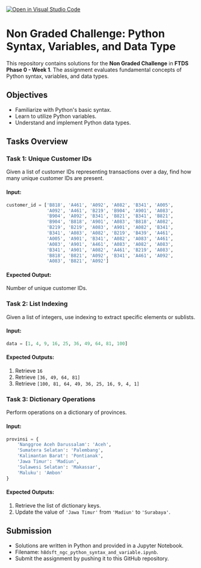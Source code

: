 [![Open in Visual Studio Code](https://classroom.github.com/assets/open-in-vscode-2e0aaae1b6195c2367325f4f02e2d04e9abb55f0b24a779b69b11b9e10269abc.svg)](https://classroom.github.com/online_ide?assignment_repo_id=16825187&assignment_repo_type=AssignmentRepo)

# Non Graded Challenge: Python Syntax, Variables, and Data Type

This repository contains solutions for the **Non Graded Challenge** in **FTDS Phase 0 - Week 1**. The assignment evaluates fundamental concepts of Python syntax, variables, and data types.

## Objectives

- Familiarize with Python's basic syntax.
- Learn to utilize Python variables.
- Understand and implement Python data types.

## Tasks Overview

### Task 1: Unique Customer IDs

Given a list of customer IDs representing transactions over a day, find how many unique customer IDs are present.

#### Input:
```python
customer_id = ['B818', 'A461', 'A092', 'A082', 'B341', 'A005', 
               'A092', 'A461', 'B219', 'B904', 'A901', 'A083', 
               'B904', 'A092', 'B341', 'B821', 'B341', 'B821', 
               'B904', 'B818', 'A901', 'A083', 'B818', 'A082', 
               'B219', 'B219', 'A083', 'A901', 'A082', 'B341', 
               'B341', 'A083', 'A082', 'B219', 'B439', 'A461', 
               'A005', 'A901', 'B341', 'A082', 'A083', 'A461', 
               'A083', 'A901', 'A461', 'A083', 'A082', 'A083', 
               'B341', 'A901', 'A082', 'A461', 'B219', 'A083', 
               'B818', 'B821', 'A092', 'B341', 'A461', 'A092', 
               'A083', 'B821', 'A092']
```

#### Expected Output:
Number of unique customer IDs.

### Task 2: List Indexing

Given a list of integers, use indexing to extract specific elements or sublists.

#### Input:
```python
data = [1, 4, 9, 16, 25, 36, 49, 64, 81, 100]
```

#### Expected Outputs:
1. Retrieve `16`
2. Retrieve `[36, 49, 64, 81]`
3. Retrieve `[100, 81, 64, 49, 36, 25, 16, 9, 4, 1]`

### Task 3: Dictionary Operations

Perform operations on a dictionary of provinces.

#### Input:
```python
provinsi = {
    'Nanggroe Aceh Darussalam': 'Aceh',
    'Sumatera Selatan': 'Palembang',
    'Kalimantan Barat': 'Pontianak',
    'Jawa Timur': 'Madiun',
    'Sulawesi Selatan': 'Makassar',
    'Maluku': 'Ambon'
}
```

#### Expected Outputs:
1. Retrieve the list of dictionary keys.
2. Update the value of `'Jawa Timur'` from `'Madiun'` to `'Surabaya'`.

## Submission

- Solutions are written in Python and provided in a Jupyter Notebook.
- Filename: `h8dsft_ngc_python_syntax_and_variable.ipynb`.
- Submit the assignment by pushing it to this GitHub repository.
